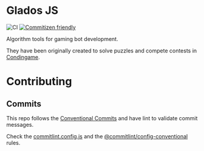 # Glados JS

![CI](https://github.com/luanorlandi/gladosjs/workflows/CI/badge.svg?branch=develop) [![Commitizen friendly](https://img.shields.io/badge/commitizen-friendly-brightgreen.svg)](http://commitizen.github.io/cz-cli/)

Algorithm tools for gaming bot development.

They have been originally created to solve puzzles and compete contests in [Condingame](https://www.codingame.com/).

# Contributing

## Commits

This repo follows the [Conventional Commits](https://www.conventionalcommits.org/) and have lint to validate commit messages.

Check the [commitlint.config.js](./commitlint.config.js) and the [@commitlint/config-conventional](https://github.com/conventional-changelog/commitlint/tree/master/%40commitlint/config-conventional#commitlintconfig-conventional) rules.
